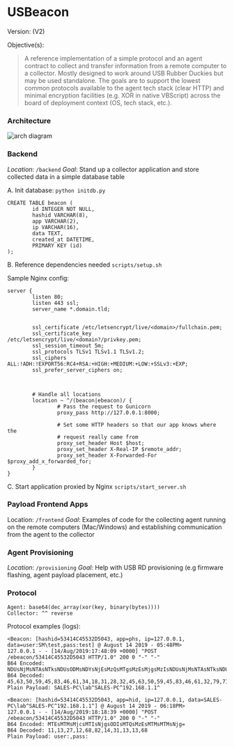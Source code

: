 # USBeacon 

Version: (V2)

Objective(s):
> A reference implementation of a simple protocol and an agent contract to collect and transfer information from a remote computer to a collector. Mostly designed to work around USB Rubber Duckies but may be used standalone. The goals are to support the lowest common protocols available to the agent tech stack (clear HTTP) and minimal encryption facilities (e.g. XOR in native VBScript) across the board of deployment context (OS, tech stack, etc.).

### Architecture

![arch diagram](https://github.com/dsnezhkov/USBeacon/raw/master/docs/USBeacon.png "Arch Diagram")


### Backend
*Location*: `/backend`
*Goal*: Stand up a collector application and store collected data in a simple database table



A. Init database: 
`python initdb.py`
```
CREATE TABLE beacon (
        id INTEGER NOT NULL,
        hashid VARCHAR(8),
        app VARCHAR(2),
        ip VARCHAR(16),
        data TEXT,
        created_at DATETIME,
        PRIMARY KEY (id)
);
```
B. Reference dependencies needed
`scripts/setup.sh`

Sample Nginx config:
```
server {
        listen 80;
        listen 443 ssl;
        server_name *.domain.tld;


        ssl_certificate /etc/letsencrypt/live/<domain>/fullchain.pem;
        ssl_certificate_key /etc/letsencrypt/live/<domain?/privkey.pem;
        ssl_session_timeout 5m;
        ssl_protocols TLSv1 TLSv1.1 TLSv1.2;
        ssl_ciphers ALL:!ADH:!EXPORT56:RC4+RSA:+HIGH:+MEDIUM:+LOW:+SSLv3:+EXP;
        ssl_prefer_server_ciphers on;



        # Handle all locations
        location ~ ^/(beacon|ebeacon)/ {
                # Pass the request to Gunicorn
                proxy_pass http://127.0.0.1:8000;

                # Set some HTTP headers so that our app knows where the
                # request really came from
                proxy_set_header Host $host;
                proxy_set_header X-Real-IP $remote_addr;
                proxy_set_header X-Forwarded-For $proxy_add_x_forwarded_for;
        }
}
```
C. Start application proxied by Nginx
`scripts/start_server.sh`

### Payload Frontend Apps
Location: `/frontend`
*Goal*: Examples of code for the collecting agent running on the remote computers (Mac/Windows) and establishing communication from the agent to the collector


### Agent Provisioning 
*Location*: `/provisioning`
*Goal*: Help with USB RD provisioning (e.g firmware flashing, agent payload placement, etc.) 

### Protocol
```
Agent: base64(dec_array(xor(key, binary(bytes)))) 
Collector: ^^ reverse
```

Protocol examples (logs):
```
<Beacon: [hashid=53414C45532D5043, app=phs, ip=127.0.0.1, data=user:SM\test,pass:test] @ August 14 2019 - 05:48PM>
127.0.0.1 - - [14/Aug/2019:17:48:09 +0000] "POST /ebeacon/53414C45532D5043 HTTP/1.0" 200 0 "-" "-"
B64 Encoded: NDUsNjMsNTAsNTksNDUsODMsNDYsNjEsMzQsMTgsMzEsMjgsMzIsNDUsNjMsNTAsNTksNDUsODMsNDYsNjEsMzIsNzksNzEsNzYsODAsNzksNzIsNzAsODAsNzksNzEsNzEsODAsNzksNzcsNzQsMzI=
B64 Decoded: 45,63,50,59,45,83,46,61,34,18,31,28,32,45,63,50,59,45,83,46,61,32,79,71,76,80,79,72,70,80,79,71,71,80,79,77,74,32
Plain Payload: SALES-PC\lab^SALES-PC^192.168.1.1^

<Beacon: [hashid=53414C45532D5043, app=hid, ip=127.0.0.1, data=SALES-PC\lab^SALES-PC^192.168.1.1^] @ August 14 2019 - 06:18PM>
127.0.0.1 - - [14/Aug/2019:18:18:39 +0000] "POST /ebeacon/53414C45532D5043 HTTP/1.0" 200 0 "-" "-"
B64 Encoded: MTEsMTMsMjcsMTIsNjgsODIsMTQsMzEsMTMsMTMsNjg=
B64 Decoded: 11,13,27,12,68,82,14,31,13,13,68
Plain Payload: user:,pass:
```
